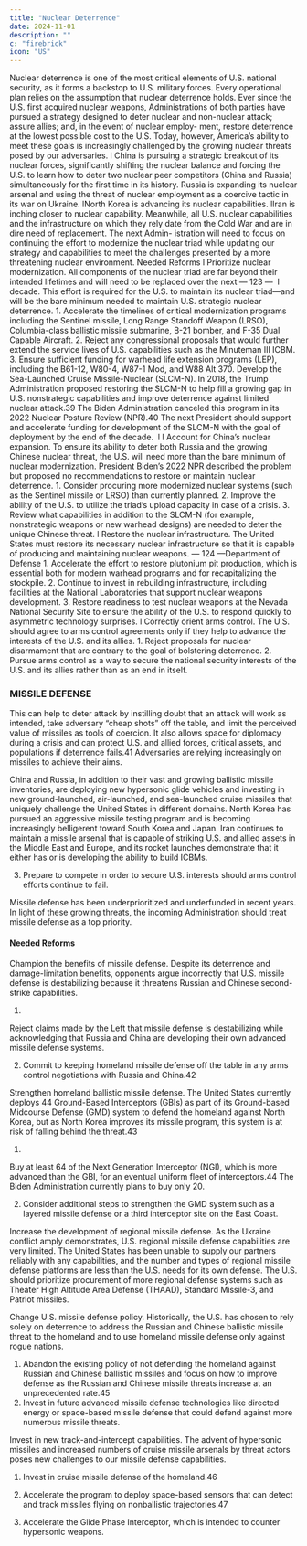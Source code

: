 ```yaml
---
title: "Nuclear Deterrence"
date: 2024-11-01
description: ""
c: "firebrick"
icon: "US"
---
```



Nuclear deterrence is one of the most critical elements of U.S. national security,
as it forms a backstop to U.S. military forces. Every operational plan relies on the
assumption that nuclear deterrence holds. Ever since the U.S. first acquired nuclear
weapons, Administrations of both parties have pursued a strategy designed to deter
nuclear and non-nuclear attack; assure allies; and, in the event of nuclear employ-
ment, restore deterrence at the lowest possible cost to the U.S. Today, however,
America’s ability to meet these goals is increasingly challenged by the growing
nuclear threats posed by our adversaries.
l
China is pursuing a strategic breakout of its nuclear forces, significantly
shifting the nuclear balance and forcing the U.S. to learn how to deter two
nuclear peer competitors (China and Russia) simultaneously for the first
time in its history.
Russia is expanding its nuclear arsenal and using the threat of nuclear
employment as a coercive tactic in its war on Ukraine.
lNorth Korea is advancing its nuclear capabilities.
lIran is inching closer to nuclear capability.
Meanwhile, all U.S. nuclear capabilities and the infrastructure on which they
rely date from the Cold War and are in dire need of replacement. The next Admin-
istration will need to focus on continuing the effort to modernize the nuclear triad
while updating our strategy and capabilities to meet the challenges presented by
a more threatening nuclear environment.
Needed Reforms
l
Prioritize nuclear modernization. All components of the nuclear triad are
far beyond their intended lifetimes and will need to be replaced over the next
— 123 —
﻿
l
decade. This effort is required for the U.S. to maintain its nuclear triad—and
will be the bare minimum needed to maintain U.S. strategic nuclear deterrence.
1.
Accelerate the timelines of critical modernization programs including the
Sentinel missile, Long Range Standoff Weapon (LRSO), Columbia-class
ballistic missile submarine, B-21 bomber, and F-35 Dual Capable Aircraft.
2. Reject any congressional proposals that would further extend the
service lives of U.S. capabilities such as the Minuteman III ICBM.
3. Ensure sufficient funding for warhead life extension programs (LEP),
including the B61-12, W80-4, W87-1 Mod, and W88 Alt 370.
Develop the Sea-Launched Cruise Missile-Nuclear (SLCM-N). In 2018,
the Trump Administration proposed restoring the SLCM-N to help fill a
growing gap in U.S. nonstrategic capabilities and improve deterrence against
limited nuclear attack.39 The Biden Administration canceled this program
in its 2022 Nuclear Posture Review (NPR).40 The next President should
support and accelerate funding for development of the SLCM-N with the
goal of deployment by the end of the decade.
﻿
l
l
Account for China’s nuclear expansion. To ensure its ability to deter
both Russia and the growing Chinese nuclear threat, the U.S. will need more
than the bare minimum of nuclear modernization. President Biden’s 2022
NPR described the problem but proposed no recommendations to restore or
maintain nuclear deterrence.
1.
Consider procuring more modernized nuclear systems (such as the
Sentinel missile or LRSO) than currently planned.
2. Improve the ability of the U.S. to utilize the triad’s upload capacity in
case of a crisis.
3. Review what capabilities in addition to the SLCM-N (for example,
nonstrategic weapons or new warhead designs) are needed to deter the
unique Chinese threat.
l
Restore the nuclear infrastructure. The United States must restore
its necessary nuclear infrastructure so that it is capable of producing and
maintaining nuclear weapons.
— 124 —Department of Defense
1.
Accelerate the effort to restore plutonium pit production, which is essential
both for modern warhead programs and for recapitalizing the stockpile.
2. Continue to invest in rebuilding infrastructure, including facilities at
the National Laboratories that support nuclear weapons development.
3. Restore readiness to test nuclear weapons at the Nevada National
Security Site to ensure the ability of the U.S. to respond quickly to
asymmetric technology surprises.
l
Correctly orient arms control. The U.S. should agree to arms control
agreements only if they help to advance the interests of the U.S. and its allies.
1.
Reject proposals for nuclear disarmament that are contrary to the goal
of bolstering deterrence.
2. Pursue arms control as a way to secure the national security interests of
the U.S. and its allies rather than as an end in itself.


### MISSILE DEFENSE

This can help to deter attack by instilling doubt that an attack will work as intended,
take adversary “cheap shots” off the table, and limit the perceived value of missiles as tools of coercion. It also allows space for diplomacy during a crisis and can protect U.S. and allied forces, critical assets, and populations if deterrence fails.41
Adversaries are relying increasingly on missiles to achieve their aims.

China and Russia, in addition to their vast and growing ballistic missile
inventories, are deploying new hypersonic glide vehicles and investing in
new ground-launched, air-launched, and sea-launched cruise missiles that
uniquely challenge the United States in different domains.
North Korea has pursued an aggressive missile testing program and is
becoming increasingly belligerent toward South Korea and Japan.
Iran continues to maintain a missile arsenal that is capable of striking U.S.
and allied assets in the Middle East and Europe, and its rocket launches
demonstrate that it either has or is developing the ability to build ICBMs.


3. Prepare to compete in order to secure U.S. interests should arms control
efforts continue to fail.

Missile defense has been underprioritized and underfunded in recent years. In
light of these growing threats, the incoming Administration should treat missile
defense as a top priority.


#### Needed Reforms

Champion the benefits of missile defense. Despite its deterrence and
damage-limitation benefits, opponents argue incorrectly that U.S. missile
defense is destabilizing because it threatens Russian and Chinese second-
strike capabilities.

1.
Reject claims made by the Left that missile defense is destabilizing
while acknowledging that Russia and China are developing their own
advanced missile defense systems.

2. Commit to keeping homeland missile defense off the table in any arms
control negotiations with Russia and China.42

Strengthen homeland ballistic missile defense. The United States
currently deploys 44 Ground-Based Interceptors (GBIs) as part of its
Ground-based Midcourse Defense (GMD) system to defend the homeland
against North Korea, but as North Korea improves its missile program, this
system is at risk of falling behind the threat.43

1.
Buy at least 64 of the Next Generation Interceptor (NGI), which is more
advanced than the GBI, for an eventual uniform fleet of interceptors.44
The Biden Administration currently plans to buy only 20.

2. Consider additional steps to strengthen the GMD system such as a
layered missile defense or a third interceptor site on the East Coast.

Increase the development of regional missile defense. As the Ukraine
conflict amply demonstrates, U.S. regional missile defense capabilities are
very limited. The United States has been unable to supply our partners
reliably with any capabilities, and the number and types of regional missile
defense platforms are less than the U.S. needs for its own defense. The U.S.
should prioritize procurement of more regional defense systems such as
Theater High Altitude Area Defense (THAAD), Standard Missile-3, and
Patriot missiles.

Change U.S. missile defense policy. Historically, the U.S. has chosen
to rely solely on deterrence to address the Russian and Chinese ballistic missile threat to the homeland and to use homeland missile defense only against rogue nations.

1. Abandon the existing policy of not defending the homeland against
Russian and Chinese ballistic missiles and focus on how to improve
defense as the Russian and Chinese missile threats increase at an
unprecedented rate.45
2. Invest in future advanced missile defense technologies like directed
energy or space-based missile defense that could defend against more
numerous missile threats.

Invest in new track-and-intercept capabilities. The advent of
hypersonic missiles and increased numbers of cruise missile arsenals by
threat actors poses new challenges to our missile defense capabilities.
1. Invest in cruise missile defense of the homeland.46

2. Accelerate the program to deploy space-based sensors that can detect
and track missiles flying on nonballistic trajectories.47

3. Accelerate the Glide Phase Interceptor, which is intended to counter
hypersonic weapons.

